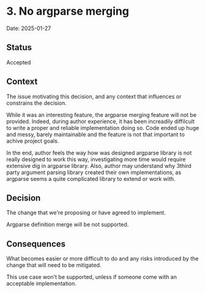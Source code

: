 # 3. No argparse merging

Date: 2025-01-27

## Status

Accepted

## Context

The issue motivating this decision, and any context that influences or constrains the decision.

While it was an interesting feature, the argparse merging feature will not be provided. Indeed,
during author experience, it has been increadily diffilcult to write a proper and reliable implementation
doing so. Code ended up huge and messy, barely maintainable and the feature is not that important
to achive project goals.

In the end, author feels the way how was designed argparse library is not really designed to work this way,
investigating more time would require extensive dig in argparse library. Also, author may understand
why 3third party argument parsing library created their own implementations, as argparse seems a quite complicated library to extend or work with.

## Decision

The change that we're proposing or have agreed to implement.

Argparse definition merge will be not supported.

## Consequences

What becomes easier or more difficult to do and any risks introduced by the change that will need to be mitigated.

This use case won't be supported, unless if someone come with an acceptable implementation.
